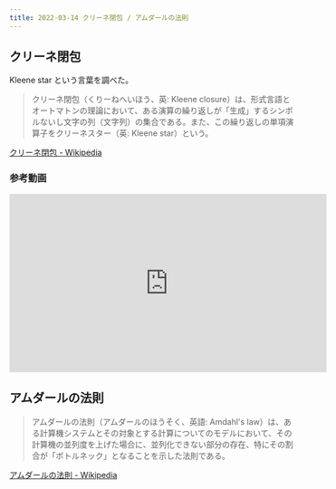 ```yaml
---
title: 2022-03-14 クリーネ閉包 / アムダールの法則
---
```


## クリーネ閉包

Kleene star という言葉を調べた。

> クリーネ閉包（くりーねへいほう、英: Kleene closure）は、形式言語とオートマトンの理論において、ある演算の繰り返しが「生成」するシンボルないし文字の列（文字列）の集合である。また、この繰り返しの単項演算子をクリーネスター（英: Kleene star）という。

[クリーネ閉包 - Wikipedia](https://ja.wikipedia.org/wiki/%E3%82%AF%E3%83%AA%E3%83%BC%E3%83%8D%E9%96%89%E5%8C%85)

### 参考動画

<iframe width="560" height="315" src="https://www.youtube-nocookie.com/embed/6aRJQNYYz4s" title="YouTube video player" frameborder="0" allow="accelerometer; autoplay; clipboard-write; encrypted-media; gyroscope; picture-in-picture" allowfullscreen></iframe>

## アムダールの法則

> アムダールの法則（アムダールのほうそく、英語: Amdahl's law）は、ある計算機システムとその対象とする計算についてのモデルにおいて、その計算機の並列度を上げた場合に、並列化できない部分の存在、特にその割合が「ボトルネック」となることを示した法則である。

[アムダールの法則 - Wikipedia](https://ja.wikipedia.org/wiki/%E3%82%A2%E3%83%A0%E3%83%80%E3%83%BC%E3%83%AB%E3%81%AE%E6%B3%95%E5%89%87)
